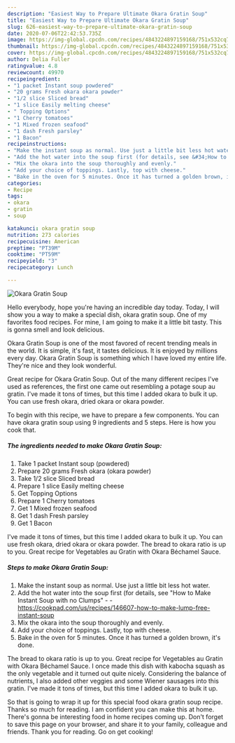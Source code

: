 ```yaml
---
description: "Easiest Way to Prepare Ultimate Okara Gratin Soup"
title: "Easiest Way to Prepare Ultimate Okara Gratin Soup"
slug: 626-easiest-way-to-prepare-ultimate-okara-gratin-soup
date: 2020-07-06T22:42:53.735Z
image: https://img-global.cpcdn.com/recipes/4843224897159168/751x532cq70/okara-gratin-soup-recipe-main-photo.jpg
thumbnail: https://img-global.cpcdn.com/recipes/4843224897159168/751x532cq70/okara-gratin-soup-recipe-main-photo.jpg
cover: https://img-global.cpcdn.com/recipes/4843224897159168/751x532cq70/okara-gratin-soup-recipe-main-photo.jpg
author: Delia Fuller
ratingvalue: 4.8
reviewcount: 49970
recipeingredient:
- "1 packet Instant soup powdered"
- "20 grams Fresh okara okara powder"
- "1/2 slice Sliced bread"
- "1 slice Easily melting cheese"
- " Topping Options"
- "1 Cherry tomatoes"
- "1 Mixed frozen seafood"
- "1 dash Fresh parsley"
- "1 Bacon"
recipeinstructions:
- "Make the instant soup as normal. Use just a little bit less hot water."
- "Add the hot water into the soup first (for details, see &#34;How to Make Instant Soup with no Clumps&#34;  https://cookpad.com/us/recipes/146607-how-to-make-lump-free-instant-soup"
- "Mix the okara into the soup thoroughly and evenly."
- "Add your choice of toppings. Lastly, top with cheese."
- "Bake in the oven for 5 minutes. Once it has turned a golden brown, it&#39;s done."
categories:
- Recipe
tags:
- okara
- gratin
- soup

katakunci: okara gratin soup 
nutrition: 273 calories
recipecuisine: American
preptime: "PT39M"
cooktime: "PT59M"
recipeyield: "3"
recipecategory: Lunch

---
```



![Okara Gratin Soup](https://img-global.cpcdn.com/recipes/4843224897159168/751x532cq70/okara-gratin-soup-recipe-main-photo.jpg)

Hello everybody, hope you're having an incredible day today. Today, I will show you a way to make a special dish, okara gratin soup. One of my favorites food recipes. For mine, I am going to make it a little bit tasty. This is gonna smell and look delicious.

Okara Gratin Soup is one of the most favored of recent trending meals in the world. It is simple, it's fast, it tastes delicious. It is enjoyed by millions every day. Okara Gratin Soup is something which I have loved my entire life. They're nice and they look wonderful.

Great recipe for Okara Gratin Soup. Out of the many different recipes I&#39;ve used as references, the first one came out resembling a potage soup au gratin. I&#39;ve made it tons of times, but this time I added okara to bulk it up. You can use fresh okara, dried okara or okara powder.


To begin with this recipe, we have to prepare a few components. You can have okara gratin soup using 9 ingredients and 5 steps. Here is how you cook that.

<!--inarticleads1-->

##### The ingredients needed to make Okara Gratin Soup:

1. Take 1 packet Instant soup (powdered)
1. Prepare 20 grams Fresh okara (okara powder)
1. Take 1/2 slice Sliced bread
1. Prepare 1 slice Easily melting cheese
1. Get  Topping Options
1. Prepare 1 Cherry tomatoes
1. Get 1 Mixed frozen seafood
1. Get 1 dash Fresh parsley
1. Get 1 Bacon


I&#39;ve made it tons of times, but this time I added okara to bulk it up. You can use fresh okara, dried okara or okara powder. The bread to okara ratio is up to you. Great recipe for Vegetables au Gratin with Okara Béchamel Sauce. 

<!--inarticleads2-->

##### Steps to make Okara Gratin Soup:

1. Make the instant soup as normal. Use just a little bit less hot water.
1. Add the hot water into the soup first (for details, see &#34;How to Make Instant Soup with no Clumps&#34; -  - https://cookpad.com/us/recipes/146607-how-to-make-lump-free-instant-soup
1. Mix the okara into the soup thoroughly and evenly.
1. Add your choice of toppings. Lastly, top with cheese.
1. Bake in the oven for 5 minutes. Once it has turned a golden brown, it&#39;s done.


The bread to okara ratio is up to you. Great recipe for Vegetables au Gratin with Okara Béchamel Sauce. I once made this dish with kabocha squash as the only vegetable and it turned out quite nicely. Considering the balance of nutrients, I also added other veggies and some Wiener sausages into this gratin. I&#39;ve made it tons of times, but this time I added okara to bulk it up. 

So that is going to wrap it up for this special food okara gratin soup recipe. Thanks so much for reading. I am confident you can make this at home. There's gonna be interesting food in home recipes coming up. Don't forget to save this page on your browser, and share it to your family, colleague and friends. Thank you for reading. Go on get cooking!
